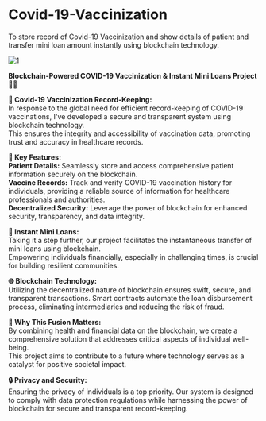 # Covid-19-Vaccinization
To store record of Covid-19 Vaccinization and show details of patient and transfer mini loan amount instantly using blockchain technology.

![1](https://user-images.githubusercontent.com/65709443/122388209-459a2380-cf8d-11eb-82d5-f2fc8316005b.jpg)

**Blockchain-Powered COVID-19 Vaccinization & Instant Mini Loans Project 💉💸**<br>

**💉 Covid-19 Vaccinization Record-Keeping:**<br>
In response to the global need for efficient record-keeping of COVID-19 vaccinations, I've developed a secure and transparent system using blockchain technology.<br>
This ensures the integrity and accessibility of vaccination data, promoting trust and accuracy in healthcare records.<br>

**🏥 Key Features:**<br>
**Patient Details:** Seamlessly store and access comprehensive patient information securely on the blockchain.<br>
**Vaccine Records:** Track and verify COVID-19 vaccination history for individuals, providing a reliable source of information for healthcare professionals and authorities.<br>
**Decentralized Security:** Leverage the power of blockchain for enhanced security, transparency, and data integrity.<br>

**💸 Instant Mini Loans:**<br>
Taking it a step further, our project facilitates the instantaneous transfer of mini loans using blockchain. <br>
Empowering individuals financially, especially in challenging times, is crucial for building resilient communities.<br>

**🌐 Blockchain Technology:**<br>
Utilizing the decentralized nature of blockchain ensures swift, secure, and transparent transactions. Smart contracts automate the loan disbursement process, eliminating intermediaries and reducing the risk of fraud.<br>

**🚀 Why This Fusion Matters:**<br>
By combining health and financial data on the blockchain, we create a comprehensive solution that addresses critical aspects of individual well-being. <br>
This project aims to contribute to a future where technology serves as a catalyst for positive societal impact.<br>

**🔒 Privacy and Security:**<br>
Ensuring the privacy of individuals is a top priority. Our system is designed to comply with data protection regulations while harnessing the power of blockchain for secure and transparent record-keeping.
